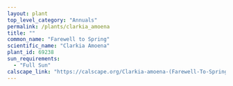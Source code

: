 ```yaml
---
layout: plant                                                              
top_level_category: "Annuals"
permalink: /plants/clarkia_amoena
title: ""
common_name: "Farewell to Spring"
scientific_name: "Clarkia Amoena"
plant_id: 69238 
sun_requirements:
  - "Full Sun"
calscape_link: "https://calscape.org/Clarkia-amoena-(Farewell-To-Spring)"
---
```



